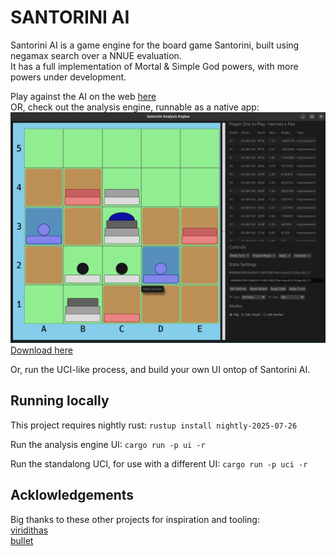 # SANTORINI AI

Santorini AI is a game engine for the board game Santorini, built using negamax search over a NNUE evaluation.  
It has a full implementation of Mortal & Simple God powers, with more powers under development.

Play against the AI on the web [here](https://jpricey.github.io/god-game/)  
OR, check out the analysis engine, runnable as a native app:
![screenshot](./data/screenshot.png)
[Download here](https://github.com/JPricey/santorini-ai/releases)  

Or, run the UCI-like process, and build your own UI ontop of Santorini AI.

## Running locally
This project requires nightly rust:
`rustup install nightly-2025-07-26`

Run the analysis engine UI:
`cargo run -p ui -r`

Run the standalong UCI, for use with a different UI:
`cargo run -p uci -r`

## Acklowledgements
Big thanks to these other projects for inspiration and tooling:  
[viridithas](https://github.com/cosmobobak/viridithas)  
[bullet](https://github.com/jw1912/bullet)
